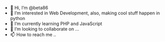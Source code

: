 - 👋 Hi, I’m @beta86
- 👀 I’m interested in Web Development, also, making cool stuff happen in python
- 🌱 I’m currently learning PHP and JavaScript 
- 💞️ I’m looking to collaborate on ...
- 📫 How to reach me ..
<!---
beta86/beta86 is a ✨ special ✨ repository because its `README.md` (this file) appears on your GitHub profile.
You can click the Preview link to take a look at your changes.
--->
